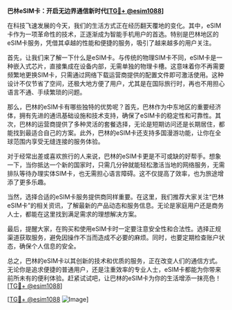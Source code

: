 **巴林eSIM卡：开启无边界通信新时代[[TG💪+ @esim1088](https://t.me/s/esim1088)]**

在科技飞速发展的今天，我们的生活方式正在经历翻天覆地的变化。其中，eSIM卡作为一项革命性的技术，正逐渐成为智能手机用户的首选。特别是巴林地区的eSIM卡服务，凭借其卓越的性能和便捷的服务，吸引了越来越多的用户关注。

首先，让我们来了解一下什么是eSIM卡。与传统的物理SIM卡不同，eSIM卡是一种嵌入式芯片，直接集成在设备内部，无需单独的物理卡槽。这意味着你不再需要频繁地更换SIM卡，只需通过网络下载运营商提供的配置文件即可激活使用。这种设计不仅节省了空间，还极大地方便了用户，尤其是在国际旅行时，再也不用担心语言不通、手续繁琐的问题。

那么，巴林的eSIM卡有哪些独特的优势呢？首先，巴林作为中东地区的重要经济体，拥有先进的通讯基础设施和技术支持，确保了eSIM卡的稳定性和可靠性。其次，巴林的运营商提供了多种灵活的套餐选择，无论是短期访问还是长期居住，都能找到最适合自己的方案。此外，巴林的eSIM卡还支持多国漫游功能，让你在全球范围内享受无缝连接的服务体验。

对于经常出差或喜欢旅行的人来说，巴林的eSIM卡更是不可或缺的好帮手。想象一下，当你抵达一个新的国家时，只需几分钟就能轻松激活当地的网络服务，无需排队等待办理实体SIM卡，也无需担心语言障碍。这不仅提高了效率，也为旅途增添了更多乐趣。

当然，选择合适的eSIM卡服务提供商同样重要。在这里，我们推荐大家关注“巴林eSIM卡”的相关资讯，了解最新的产品动态和服务信息。无论是家庭用户还是商务人士，都能在这里找到满足需求的理想解决方案。

最后，提醒大家，在购买和使用eSIM卡时一定要注意安全性和合法性。选择正规渠道获取服务，避免因操作不当而造成不必要的麻烦。同时，也要定期检查账户状态，确保个人信息的安全。

总之，巴林的eSIM卡以其创新的技术和优质的服务，正在改变人们的通信方式。无论你是追求便捷的普通用户，还是注重效率的专业人士，eSIM卡都能为你带来前所未有的便利体验。赶紧试试吧，让巴林的eSIM卡为你的生活增添一抹亮色！[[TG💪+ @esim1088](https://t.me/s/esim1088)]

[[TG💪+ @esim1088](https://t.me/s/esim1088) ![Image](https://i.postimg.cc/4NQfJmqS/Snipaste-2025-05-13-00-14-12.png)]
